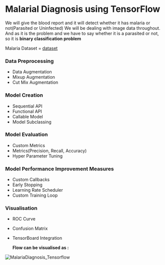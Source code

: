 # Malarial Diagnosis using TensorFlow

We will give the blood report and it will detect whether it has malaria or not(Parasited or Uninfected)
We will be dealing with image data throughout. And as it is the problem and we have to say whether it is a parasited or not, so it is <b> binary classification problem</b>

Malaria Dataset = [dataset](https://www.tensorflow.org/datasets/catalog/malaria)

### Data Preprocessing 
  - Data Augmentation
  - Mixup Augmentation
  - Cut Mix Augmentation
### Model Creation 
  - Sequential API
  - Functional API
  - Callable Model
  - Model Subclassing
### Model Evaluation
  - Custom Metrics
  - Metrics(Precision, Recall, Accuracy)
  - Hyper Parameter Tuning
### Model Performance Improvement Measures
  - Custom Callbacks
  - Early Stopping
  - Learning Rate Scheduler
  - Custom Training Loop
### Visualisation
  - ROC Curve
  - Confusion Matrix
  - TensorBoard Integration

    <b> Flow can be visualised as : </b>
    <br>


![MalariaDiagnosis_Tensorflow](https://github.com/dishamodi0910/Malarial_Diagnosis_TENSORFLOW/assets/106090499/996e2a3e-3feb-43fd-92f2-cd2c30f6c62b)
